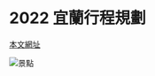 # 2022 宜蘭行程規劃

[本文網址](https://github.com/rwlin/TravelPlan/blob/master/0-Plan/2022-宜蘭.md)

![景點](https://pic.pimg.tw/anrine910070/1661176147-2644309732-g.jpg)
